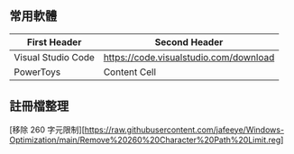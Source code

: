 ## 常用軟體

| First Header  | Second Header |
| ------------- | ------------- |
| Visual Studio Code | https://code.visualstudio.com/download  |
| PowerToys  | Content Cell  

## 註冊檔整理

[移除 260 字元限制][https://raw.githubusercontent.com/jafeeye/Windows-Optimization/main/Remove%20260%20Character%20Path%20Limit.reg]

